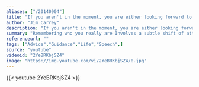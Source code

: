 ```yaml
---
aliases: ["/20140904"]
title: "If you aren't in the moment, you are either looking forward to uncertainty, or back to pain and regret."
author: "Jim Carrey"
description: "If you aren't in the moment, you are either looking forward to uncertainty, or back to pain and regret. - Jim Carrey quotes from GetInspired365.com"
summary: "Remembering who you really are Involves a subtle shift of attention. From a tense present To the present tense..."
referenceurl: ""
tags: ["Advice","Guidance","Life","Speech",]
source: "youtube"
videoid: "2YeBRKbjSZ4"
image: "https://img.youtube.com/vi/2YeBRKbjSZ4/0.jpg"
---
```


{{< youtube 2YeBRKbjSZ4 >}}
